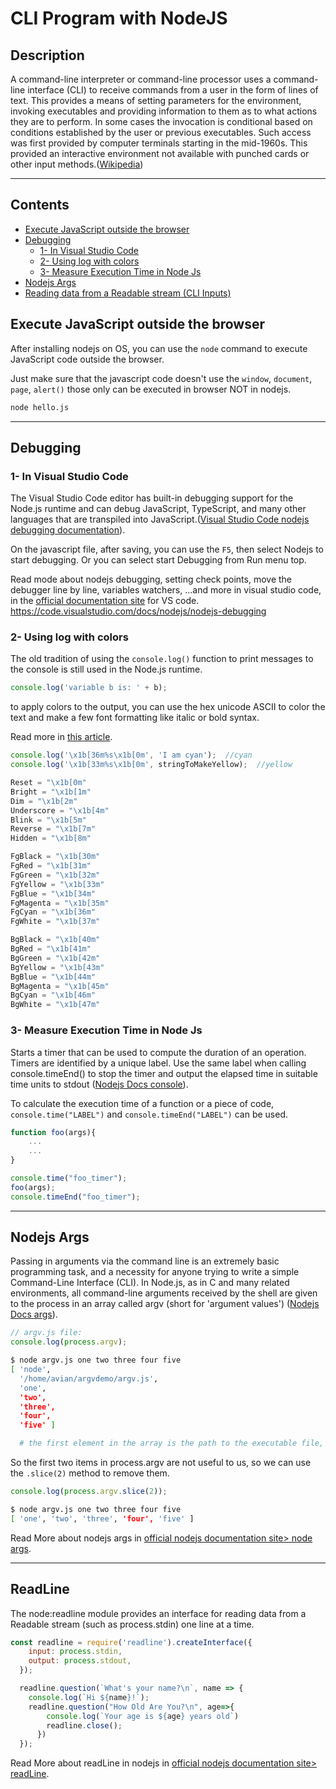 # CLI Program with NodeJS

## Description
A command-line interpreter or command-line processor uses a command-line interface (CLI) to receive commands from a user in the form of lines of text. This provides a means of setting parameters for the environment, invoking executables and providing information to them as to what actions they are to perform. In some cases the invocation is conditional based on conditions established by the user or previous executables. Such access was first provided by computer terminals starting in the mid-1960s. This provided an interactive environment not available with punched cards or other input methods.([Wikipedia](https://en.wikipedia.org/wiki/Command_line_interface))
<hr>

## Contents
- [Execute JavaScript outside the browser](#execute-javascript-outside-the-browser)
- [Debugging](#Debugging)
    - [1- In Visual Studio Code](#1-in-visual-studio-code)
    - [2- Using log with colors](#2-using-log-with-colors)
    - [3- Measure Execution Time in Node Js](#3-measure-execution-time-in-node-js)
- [Nodejs Args](#usage)
- [Reading data from a Readable stream (CLI Inputs)](#ReadLine)


## Execute JavaScript outside the browser
After installing nodejs on OS, you can use the `node` command to execute JavaScript code outside the browser.

Just make sure that the javascript code doesn't use the `window`, `document`, `page`, `alert()` those only can be executed in browser NOT in nodejs.

```bash
node hello.js
```
<hr>

## Debugging
### 1- In Visual Studio Code
The Visual Studio Code editor has built-in debugging support for the Node.js runtime and can debug JavaScript, TypeScript, and many other languages that are transpiled into JavaScript.([Visual Studio Code nodejs debugging documentation](https://code.visualstudio.com/docs/nodejs/nodejs-debugging)).

On the javascript file, after saving, you can use the `F5`, then select Nodejs to start debugging.
Or you can select start Debugging from Run menu top.

Read mode about nodejs debugging, setting check points, move the debugger line by line, variables watchers, ...and  more in visual studio code, in the [official documentation site](https://code.visualstudio.com/docs/nodejs/nodejs-debugging) for VS code.
https://code.visualstudio.com/docs/nodejs/nodejs-debugging

### 2- Using log with colors
The old tradition of using the `console.log()` function to print messages to the console is still used in the Node.js runtime.

```js
console.log('variable b is: ' + b);
```
to apply colors to the output, you can use the hex unicode ASCII to color the text and make a few font formatting like italic or bold syntax.

Read more in [this article](https://chrisyeh96.github.io/2020/03/28/terminal-colors.html).

```js
console.log('\x1b[36m%s\x1b[0m', 'I am cyan');  //cyan
console.log('\x1b[33m%s\x1b[0m', stringToMakeYellow);  //yellow

Reset = "\x1b[0m"
Bright = "\x1b[1m"
Dim = "\x1b[2m"
Underscore = "\x1b[4m"
Blink = "\x1b[5m"
Reverse = "\x1b[7m"
Hidden = "\x1b[8m"

FgBlack = "\x1b[30m"
FgRed = "\x1b[31m"
FgGreen = "\x1b[32m"
FgYellow = "\x1b[33m"
FgBlue = "\x1b[34m"
FgMagenta = "\x1b[35m"
FgCyan = "\x1b[36m"
FgWhite = "\x1b[37m"

BgBlack = "\x1b[40m"
BgRed = "\x1b[41m"
BgGreen = "\x1b[42m"
BgYellow = "\x1b[43m"
BgBlue = "\x1b[44m"
BgMagenta = "\x1b[45m"
BgCyan = "\x1b[46m"
BgWhite = "\x1b[47m"
```

### 3- Measure Execution Time in Node Js
Starts a timer that can be used to compute the duration of an operation. Timers are identified by a unique label. Use the same label when calling console.timeEnd() to stop the timer and output the elapsed time in suitable time units to stdout ([Nodejs Docs console](https://nodejs.org/api/console.html#consoletimelabel)).

To calculate the execution time of a function or a piece of code, `console.time("LABEL")` and `console.timeEnd("LABEL")` can be used.
```js
function foo(args){
    ...
    ...
}

console.time("foo_timer");
foo(args);
console.timeEnd("foo_timer");
```
<hr>

## Nodejs Args
Passing in arguments via the command line is an extremely basic programming task, and a necessity for anyone trying to write a simple Command-Line Interface (CLI). In Node.js, as in C and many related environments, all command-line arguments received by the shell are given to the process in an array called argv (short for 'argument values') ([Nodejs Docs args](https://nodejs.org/en/knowledge/command-line/how-to-parse-command-line-arguments/)).
```js
// argv.js file:
console.log(process.argv);
```

```sh
$ node argv.js one two three four five
[ 'node',
  '/home/avian/argvdemo/argv.js',
  'one',
  'two',
  'three',
  'four',
  'five' ]

  # the first element in the array is the path to the executable file, the second is the path to the script file, and the rest are the arguments passed to the script.
```

So the first two items in process.argv are not useful to us, so we can use the `.slice(2)` method to remove them.
```js
console.log(process.argv.slice(2));
```

```sh
$ node argv.js one two three four five
[ 'one', 'two', 'three', 'four', 'five' ]
```

Read More about nodejs args in [official nodejs documentation site> node args](https://nodejs.org/docs/latest-v17.x/api/process.html#processargv).

<hr>

## ReadLine
The node:readline module provides an interface for reading data from a Readable stream (such as process.stdin) one line at a time.

```js
const readline = require('readline').createInterface({
    input: process.stdin,
    output: process.stdout,
  });

  readline.question(`What's your name?\n`, name => {
    console.log(`Hi ${name}!`);
    readline.question("How Old Are You?\n", age=>{
        console.log(`Your age is ${age} years old`)
        readline.close();
      })
  });
```

Read More about readLine in nodejs in [official nodejs documentation site> readLine](https://nodejs.org/api/readline.html#readline).
